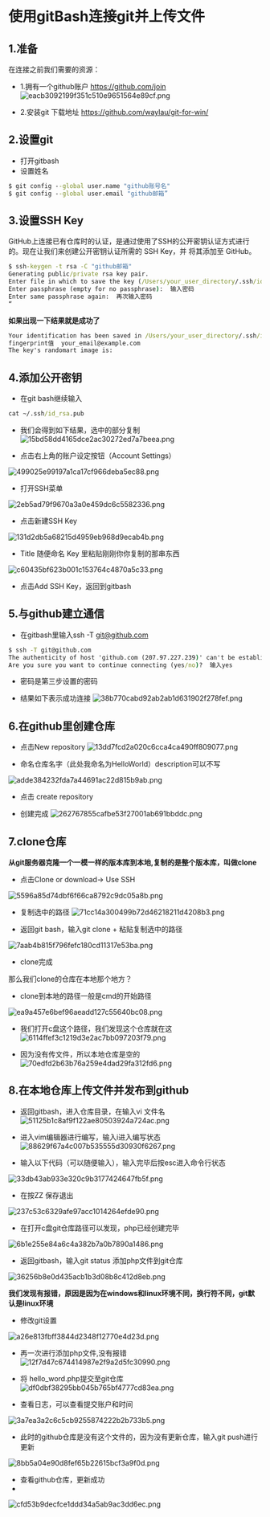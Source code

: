 # 使用gitBash连接git并上传文件
## 1.准备

在连接之前我们需要的资源：
* 1.拥有一个github账户  https://github.com/join
![eacb3092199f351c510e9651564e89cf.png](en-resource://database/5424:1)

* 2.安装git   下载地址 https://github.com/waylau/git-for-win/

## 2.设置git

* 打开gitbash
* 设置姓名

```cmd
$ git config --global user.name "github账号名" 
$ git config --global user.email "github邮箱”

```

## 3.设置SSH Key
GitHub上连接已有仓库时的认证，是通过使用了SSH的公开密钥认证方式进行的。现在让我们来创建公开密钥认证所需的 SSH Key，并 将其添加至 GitHub。
```cmd
$ ssh-keygen -t rsa -C "github邮箱" 
Generating public/private rsa key pair. 
Enter file in which to save the key (/Users/your_user_directory/.ssh/id_rsa):  按回车键 
Enter passphrase (empty for no passphrase):  输入密码 
Enter same passphrase again:  再次输入密码 
“
```

**如果出现一下结果就是成功了**
```cmd
Your identification has been saved in /Users/your_user_directory/.ssh/id_rsa. Your public key has been saved in /Users/your_user_directory/.ssh/id_rsa.pub. The key fingerprint is:
fingerprint值  your_email@example.com 
The key's randomart image is:

```

## 4.添加公开密钥
* 在git bash继续输入
```cmd
cat ~/.ssh/id_rsa.pub
```

* 我们会得到如下结果，选中的部分复制
![15bd58dd4165dce2ac30272ed7a7beea.png](en-resource://database/5432:1)

* 点击右上角的账户设定按钮（Account Settings）

![499025e99197a1ca17cf966deba5ec88.png](en-resource://database/5426:1)

* 打开SSH菜单

![2eb5ad79f9670a3a0e459dc6c5582336.png](en-resource://database/5428:1)

* 点击新建SSH Key

![131d2db5a68215d4959eb968d9ecab4b.png](en-resource://database/5430:1)


* Title 随便命名 Key 里粘贴刚刚你你复制的那串东西


![c60435bf623b001c153764c4870a5c33.png](en-resource://database/5434:1)


* 点击Add SSH Key，返回到gitbash


## 5.与github建立通信
* 在gitbash里输入ssh -T git@github.com
```cmd
$ ssh -T git@github.com 
The authenticity of host 'github.com (207.97.227.239)' can't be established. RSA key fingerprint is  你的密码 . 
Are you sure you want to continue connecting (yes/no)?  输入yes 
```
* 密码是第三步设置的密码

* 结果如下表示成功连接
![38b770cabd92ab2ab1d631902f278fef.png](en-resource://database/5436:1)


## 6.在github里创建仓库
* 点击New repository
![13dd7fcd2a020c6cca4ca490ff809077.png](en-resource://database/5438:1)

* 命名仓库名字（此处我命名为HelloWorld）description可以不写

![adde384232fda7a44691ac22d815b9ab.png](en-resource://database/5440:1)

* 点击 create repository

* 创建完成
![262767855cafbe53f27001ab691bbddc.png](en-resource://database/5442:1)


## 7.clone仓库 
**从git服务器克隆一个一模一样的版本库到本地,复制的是整个版本库，叫做clone**
* 点击Clone or download-> Use SSH

![5596a85d74dbf6f66ca8792c9dc05a8b.png](en-resource://database/5444:1)


*  复制选中的路径
![71cc14a300499b72d46218211d4208b3.png](en-resource://database/5446:1)


* 返回git bash，输入git clone + 粘贴复制选中的路径

![7aab4b815f796fefc180cd11317e53ba.png](en-resource://database/5448:1)

* clone完成

 那么我们clone的仓库在本地那个地方？
* clone到本地的路径一般是cmd的开始路径

![ea9a457e6bef96aeadd127c55640bc08.png](en-resource://database/5450:1)

* 我们打开c盘这个路径，我们发现这个仓库就在这
![6114ffef3c1219d3e2ac7bb097203f79.png](en-resource://database/5452:1)


* 因为没有传文件，所以本地仓库是空的
![70edfd2b63b76a259e4dad29fa312fd6.png](en-resource://database/5454:0)


## 8.在本地仓库上传文件并发布到github
* 返回gitbash，进入仓库目录，在输入vi 文件名
![51125b1c8af9f122ae80503924a724ac.png](en-resource://database/5456:0)

* 进入vim编辑器进行编写，输入i进入编写状态
![88629f67a4c007b535555d30930f6267.png](en-resource://database/5458:0)

* 输入以下代码（可以随便输入），输入完毕后按esc进入命令行状态

![33db43ab933e320c9b3177424647fb5f.png](en-resource://database/5460:0)

* 在按ZZ 保存退出

![237c53c6329afe97acc1014264efde90.png](en-resource://database/5462:0)

* 在打开c盘git仓库路径可以发现，php已经创建完毕

![6b1e255e84a6c4a382b7a0b7890a1486.png](en-resource://database/5464:0)


* 返回gitbash，输入git status 添加php文件到git仓库

![36256b8e0d435acb1b3d08b8c412d8eb.png](en-resource://database/5466:0)

**我们发现有报错，原因是因为在windows和linux环境不同，换行符不同，git默认是linux环境**

* 修改git设置

![a26e813fbff3844d2348f12770e4d23d.png](en-resource://database/5468:0)

* 再一次进行添加php文件,没有报错
![12f7d47c674414987e2f9a2d5fc30990.png](en-resource://database/5470:0)


* 将 hello_word.php提交至git仓库
![df0dbf38295bb045b765bf4777cd83ea.png](en-resource://database/5472:0)

* 查看日志，可以查看提交账户和时间

![3a7ea3a2c6c5cb9255874222b2b733b5.png](en-resource://database/5474:0)

* 此时的github仓库是没有这个文件的，因为没有更新仓库，输入git push进行更新

![8bb5a04e90d8fef65b22615bcf3a9f0d.png](en-resource://database/5476:0)

* 查看github仓库，更新成功
* 
![cfd53b9decfce1ddd34a5ab9ac3dd6ec.png](en-resource://database/5478:0)
